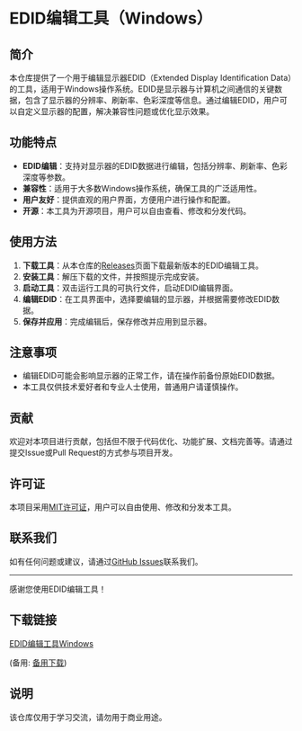 # EDID编辑工具（Windows）

## 简介

本仓库提供了一个用于编辑显示器EDID（Extended Display Identification Data）的工具，适用于Windows操作系统。EDID是显示器与计算机之间通信的关键数据，包含了显示器的分辨率、刷新率、色彩深度等信息。通过编辑EDID，用户可以自定义显示器的配置，解决兼容性问题或优化显示效果。

## 功能特点

- **EDID编辑**：支持对显示器的EDID数据进行编辑，包括分辨率、刷新率、色彩深度等参数。
- **兼容性**：适用于大多数Windows操作系统，确保工具的广泛适用性。
- **用户友好**：提供直观的用户界面，方便用户进行操作和配置。
- **开源**：本工具为开源项目，用户可以自由查看、修改和分发代码。

## 使用方法

1. **下载工具**：从本仓库的[Releases](https://github.com/your-repo/releases)页面下载最新版本的EDID编辑工具。
2. **安装工具**：解压下载的文件，并按照提示完成安装。
3. **启动工具**：双击运行工具的可执行文件，启动EDID编辑界面。
4. **编辑EDID**：在工具界面中，选择要编辑的显示器，并根据需要修改EDID数据。
5. **保存并应用**：完成编辑后，保存修改并应用到显示器。

## 注意事项

- 编辑EDID可能会影响显示器的正常工作，请在操作前备份原始EDID数据。
- 本工具仅供技术爱好者和专业人士使用，普通用户请谨慎操作。

## 贡献

欢迎对本项目进行贡献，包括但不限于代码优化、功能扩展、文档完善等。请通过提交Issue或Pull Request的方式参与项目开发。

## 许可证

本项目采用[MIT许可证](LICENSE)，用户可以自由使用、修改和分发本工具。

## 联系我们

如有任何问题或建议，请通过[GitHub Issues](https://github.com/your-repo/issues)联系我们。

---

感谢您使用EDID编辑工具！

## 下载链接
[EDID编辑工具Windows](https://pan.quark.cn/s/29c3cbd3fd74) 

(备用: [备用下载](https://pan.baidu.com/s/1lJY7hsyIT4aU6VkPBMQgrQ?pwd=1223))

## 说明

该仓库仅用于学习交流，请勿用于商业用途。
